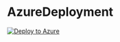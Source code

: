 # AzureDeployment
[![Deploy to Azure](https://aka.ms/deploytoazurebutton)](https%3A%2F%2Fraw.githubusercontent.com%2Fotterm83%2FAzureDeployment%2Fmain%2Fdcdeploy.json)
